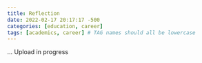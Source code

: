 ```yaml
---
title: Reflection
date: 2022-02-17 20:17:17 -500
categories: [education, career]
tags: [academics, career] # TAG names should all be lowercase
---
```


<!--- ![entry003 header image](/assets/images/entry003.png) -->

... Upload in progress

<!--- ![end of transmission footer image](/assets/images/end-transmission.png) -->
